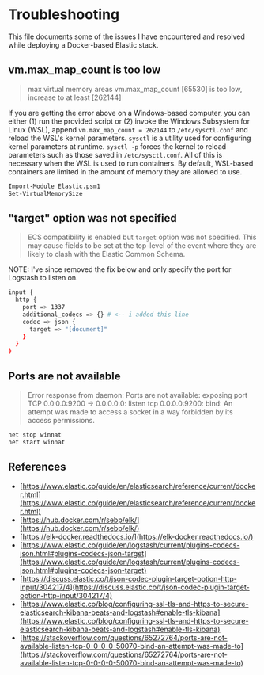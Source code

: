 # Troubleshooting
This file documents some of the issues I have encountered and resolved while deploying a Docker-based Elastic stack.

## vm.max_map_count is too low
> max virtual memory areas vm.max_map_count [65530] is too low, increase to at least [262144]

If you are getting the error above on a Windows-based computer, you can either (1) run the provided script or (2) invoke the Windows Subsystem for Linux (WSL), append `vm.max_map_count = 262144` to `/etc/sysctl.conf` and reload the WSL's kernel parameters. `sysctl` is a utility used for configuring kernel parameters at runtime. `sysctl -p` forces the kernel to reload parameters such as those saved in `/etc/sysctl.conf`. All of this is necessary when the WSL is used to run containers. By default, WSL-based containers are limited in the amount of memory they are allowed to use.  
```bash
Import-Module Elastic.psm1
Set-VirtualMemorySize
```

## "target" option was not specified 
>  ECS compatibility is enabled but `target` option was not specified. This may cause fields to be set at the top-level of the event where they are likely to clash with the Elastic Common Schema. 

NOTE: I've since removed the fix below and only specify the port for Logstash to listen on. 

```bash
input {
  http {
    port => 1337
    additional_codecs => {} # <-- i added this line
    codec => json {
      target => "[document]"
    }
  }
}
```

## Ports are not available
> Error response from daemon: Ports are not available: exposing port TCP 0.0.0.0:9200 -> 0.0.0.0:0: listen tcp 0.0.0.0:9200: bind: An attempt was made to access a socket in a way forbidden by its access permissions.
```bash
net stop winnat
net start winnat
```

## References
* [https://www.elastic.co/guide/en/elasticsearch/reference/current/docker.html](https://www.elastic.co/guide/en/elasticsearch/reference/current/docker.html)
* [https://hub.docker.com/r/sebp/elk/](https://hub.docker.com/r/sebp/elk/)
* [https://elk-docker.readthedocs.io/](https://elk-docker.readthedocs.io/)
* [https://www.elastic.co/guide/en/logstash/current/plugins-codecs-json.html#plugins-codecs-json-target](https://www.elastic.co/guide/en/logstash/current/plugins-codecs-json.html#plugins-codecs-json-target)
* [https://discuss.elastic.co/t/json-codec-plugin-target-option-http-input/304217/4](https://discuss.elastic.co/t/json-codec-plugin-target-option-http-input/304217/4)
* [https://www.elastic.co/blog/configuring-ssl-tls-and-https-to-secure-elasticsearch-kibana-beats-and-logstash#enable-tls-kibana](https://www.elastic.co/blog/configuring-ssl-tls-and-https-to-secure-elasticsearch-kibana-beats-and-logstash#enable-tls-kibana)
* [https://stackoverflow.com/questions/65272764/ports-are-not-available-listen-tcp-0-0-0-0-50070-bind-an-attempt-was-made-to](https://stackoverflow.com/questions/65272764/ports-are-not-available-listen-tcp-0-0-0-0-50070-bind-an-attempt-was-made-to)